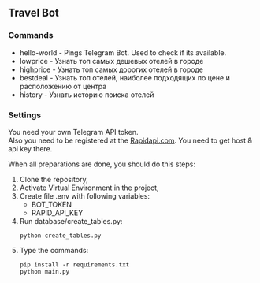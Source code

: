 ## Travel Bot
### Commands
- hello-world - Pings Telegram Bot. Used to check if its available.
- lowprice - Узнать топ самых дешевых отелей в городе
- highprice - Узнать топ самых дорогих отелей в городе
- bestdeal - Узнать топ отелей, наиболее подходящих по цене и расположению от центра
- history - Узнать историю поиска отелей
### Settings
You need your own Telegram API token.\
Also you need to be registered at the [Rapidapi.com](https://rapidapi.com/apidojo/api/hotels4/). You need to get host & api key there.

When all preparations are done, you should do this steps:
1. Clone the repository,
2. Activate Virtual Environment in the project,
3. Create file .env with following variables:
   * BOT_TOKEN
   * RAPID_API_KEY
4. Run database/create_tables.py:
    ```
    python create_tables.py
    ```
5. Type the commands:
    ```
    pip install -r requirements.txt
    python main.py
    ```